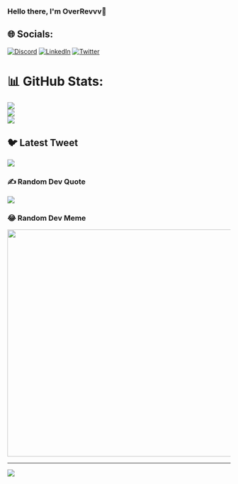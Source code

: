 ### Hello there, I'm OverRevvv👋


## 🌐 Socials:
[![Discord](https://img.shields.io/badge/Discord-%237289DA.svg?logo=discord&logoColor=white)](https://discord.gg/https://discordid.netlify.app/?id=927081646602219540) [![LinkedIn](https://img.shields.io/badge/LinkedIn-%230077B5.svg?logo=linkedin&logoColor=white)](https://linkedin.com/in/https://www.linkedin.com/in/arnav-kumar-163731229/) [![Twitter](https://img.shields.io/badge/Twitter-%231DA1F2.svg?logo=Twitter&logoColor=white)](https://twitter.com/https://twitter.com/overrevvv) 
# 📊 GitHub Stats:
![](https://github-readme-stats.vercel.app/api?username=OverRevvv&theme=dark&hide_border=true&include_all_commits=false&count_private=false)<br/>
![](https://github-readme-streak-stats.herokuapp.com/?user=OverRevvv&theme=dark&hide_border=true)<br/>
![](https://github-readme-stats.vercel.app/api/top-langs/?username=OverRevvv&theme=dark&hide_border=true&include_all_commits=false&count_private=false&layout=compact)

## 🐦 Latest Tweet
[![](https://gtce.itsvg.in/api?username=https://twitter.com/overrevvv)](https://github.com/VishwaGauravIn/github-twitter-card-embed)

### ✍️ Random Dev Quote
![](https://quotes-github-readme.vercel.app/api?type=horizontal&theme=radical)

### 😂 Random Dev Meme
<img src="https://rm.up.railway.app/" width="512px"/>

---
[![](https://visitcount.itsvg.in/api?id=OverRevvv&icon=0&color=0)](https://visitcount.itsvg.in)

<!-- Proudly created with GPRM ( https://gprm.itsvg.in ) -->

